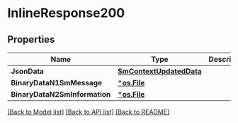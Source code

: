 # InlineResponse200

## Properties
Name | Type | Description | Notes
------------ | ------------- | ------------- | -------------
**JsonData** | [**SmContextUpdatedData**](SmContextUpdatedData.md) |  | [optional] 
**BinaryDataN1SmMessage** | [***os.File**](*os.File.md) |  | [optional] 
**BinaryDataN2SmInformation** | [***os.File**](*os.File.md) |  | [optional] 

[[Back to Model list]](../README.md#documentation-for-models) [[Back to API list]](../README.md#documentation-for-api-endpoints) [[Back to README]](../README.md)


